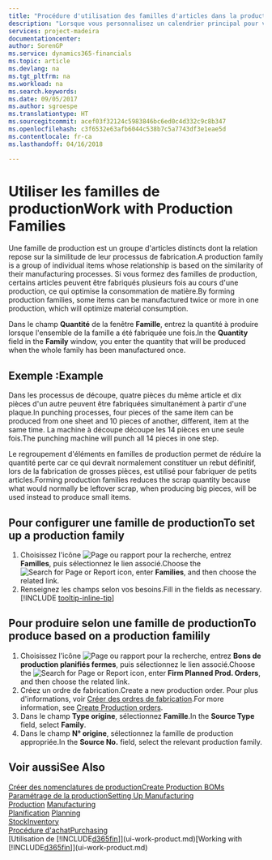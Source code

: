 ```yaml
---
title: "Procédure d'utilisation des familles d'articles dans la production | Microsoft Docs"
description: "Lorsque vous personnalisez un calendrier principal pour votre compagnie ou pour l'un de ses partenaires commerciaux, votre tâche consiste essentiellement à modifier l'état des jours ouvrés et chômés."
services: project-madeira
documentationcenter: 
author: SorenGP
ms.service: dynamics365-financials
ms.topic: article
ms.devlang: na
ms.tgt_pltfrm: na
ms.workload: na
ms.search.keywords: 
ms.date: 09/05/2017
ms.author: sgroespe
ms.translationtype: HT
ms.sourcegitcommit: acef03f32124c5983846bc6ed0c4d332c9c8b347
ms.openlocfilehash: c3f6532e63afb6044c538b7c5a7743df3e1eae5d
ms.contentlocale: fr-ca
ms.lasthandoff: 04/16/2018

---
```

# <a name="work-with-production-families"></a><span data-ttu-id="9b1b8-103">Utiliser les familles de production</span><span class="sxs-lookup"><span data-stu-id="9b1b8-103">Work with Production Families</span></span>
<span data-ttu-id="9b1b8-104">Une famille de production est un groupe d'articles distincts dont la relation repose sur la similitude de leur processus de fabrication.</span><span class="sxs-lookup"><span data-stu-id="9b1b8-104">A production family is a group of individual items whose relationship is based on the similarity of their manufacturing processes.</span></span> <span data-ttu-id="9b1b8-105">Si vous formez des familles de production, certains articles peuvent être fabriqués plusieurs fois au cours d'une production, ce qui optimise la consommation de matière.</span><span class="sxs-lookup"><span data-stu-id="9b1b8-105">By forming production families, some items can be manufactured twice or more in one production, which will optimize material consumption.</span></span>

<span data-ttu-id="9b1b8-106">Dans le champ **Quantité** de la fenêtre **Famille**, entrez la quantité à produire lorsque l'ensemble de la famille a été fabriquée une fois.</span><span class="sxs-lookup"><span data-stu-id="9b1b8-106">In the **Quantity** field in the **Family** window, you enter the quantity that will be produced when the whole family has been manufactured once.</span></span>

## <a name="example"></a><span data-ttu-id="9b1b8-107">Exemple :</span><span class="sxs-lookup"><span data-stu-id="9b1b8-107">Example</span></span>
<span data-ttu-id="9b1b8-108">Dans les processus de découpe, quatre pièces du même article et dix pièces d'un autre peuvent être fabriquées simultanément à partir d'une plaque.</span><span class="sxs-lookup"><span data-stu-id="9b1b8-108">In punching processes, four pieces of the same item can be produced from one sheet and 10 pieces of another, different, item at the same time.</span></span> <span data-ttu-id="9b1b8-109">La machine à découpe découpe les 14 pièces en une seule fois.</span><span class="sxs-lookup"><span data-stu-id="9b1b8-109">The punching machine will punch all 14 pieces in one step.</span></span>

<span data-ttu-id="9b1b8-110">Le regroupement d'éléments en familles de production permet de réduire la quantité perte car ce qui devrait normalement constituer un rebut définitif, lors de la fabrication de grosses pièces, est utilisé pour fabriquer de petits articles.</span><span class="sxs-lookup"><span data-stu-id="9b1b8-110">Forming production families reduces the scrap quantity because what would normally be leftover scrap, when producing big pieces, will be used instead to produce small items.</span></span>

## <a name="to-set-up-a-production-family"></a><span data-ttu-id="9b1b8-111">Pour configurer une famille de production</span><span class="sxs-lookup"><span data-stu-id="9b1b8-111">To set up a production family</span></span>
1. <span data-ttu-id="9b1b8-112">Choisissez l'icône ![Page ou rapport pour la recherche](media/ui-search/search_small.png "icône Page ou rapport pour la recherche"), entrez **Familles**, puis sélectionnez le lien associé.</span><span class="sxs-lookup"><span data-stu-id="9b1b8-112">Choose the ![Search for Page or Report](media/ui-search/search_small.png "Search for Page or Report icon") icon, enter **Families**, and then choose the related link.</span></span>
2. <span data-ttu-id="9b1b8-113">Renseignez les champs selon vos besoins.</span><span class="sxs-lookup"><span data-stu-id="9b1b8-113">Fill in the fields as necessary.</span></span> [!INCLUDE [tooltip-inline-tip](includes/tooltip-inline-tip_md.md)]

## <a name="to-produce-based-on-a-production-familily"></a><span data-ttu-id="9b1b8-114">Pour produire selon une famille de production</span><span class="sxs-lookup"><span data-stu-id="9b1b8-114">To produce based on a production familily</span></span>
1. <span data-ttu-id="9b1b8-115">Choisissez l'icône ![Page ou rapport pour la recherche](media/ui-search/search_small.png "icône Page ou rapport pour la recherche"), entrez **Bons de production planifiés fermes**, puis sélectionnez le lien associé.</span><span class="sxs-lookup"><span data-stu-id="9b1b8-115">Choose the ![Search for Page or Report](media/ui-search/search_small.png "Search for Page or Report icon") icon, enter **Firm Planned Prod. Orders**, and then choose the related link.</span></span>
2. <span data-ttu-id="9b1b8-116">Créez un ordre de fabrication.</span><span class="sxs-lookup"><span data-stu-id="9b1b8-116">Create a new production order.</span></span> <span data-ttu-id="9b1b8-117">Pour plus d'informations, voir [Créer des ordres de fabrication](production-how-to-create-production-orders.md).</span><span class="sxs-lookup"><span data-stu-id="9b1b8-117">For more information, see [Create Production orders](production-how-to-create-production-orders.md).</span></span>
3. <span data-ttu-id="9b1b8-118">Dans le champ **Type origine**, sélectionnez **Famille**.</span><span class="sxs-lookup"><span data-stu-id="9b1b8-118">In the **Source Type** field, select **Family**.</span></span>  
4. <span data-ttu-id="9b1b8-119">Dans le champ **N° origine**, sélectionnez la famille de production appropriée.</span><span class="sxs-lookup"><span data-stu-id="9b1b8-119">In the **Source No.** field, select the relevant production family.</span></span>

## <a name="see-also"></a><span data-ttu-id="9b1b8-120">Voir aussi</span><span class="sxs-lookup"><span data-stu-id="9b1b8-120">See Also</span></span>
[<span data-ttu-id="9b1b8-121">Créer des nomenclatures de production</span><span class="sxs-lookup"><span data-stu-id="9b1b8-121">Create Production BOMs</span></span>](production-how-to-create-production-boms.md)  
[<span data-ttu-id="9b1b8-122">Paramétrage de la production</span><span class="sxs-lookup"><span data-stu-id="9b1b8-122">Setting Up Manufacturing</span></span>](production-configure-production-processes.md)  
<span data-ttu-id="9b1b8-123">[Production](production-manage-manufacturing.md)  </span><span class="sxs-lookup"><span data-stu-id="9b1b8-123">[Manufacturing](production-manage-manufacturing.md)  </span></span>  
<span data-ttu-id="9b1b8-124">[Planification](production-planning.md) </span><span class="sxs-lookup"><span data-stu-id="9b1b8-124">[Planning](production-planning.md) </span></span>  
[<span data-ttu-id="9b1b8-125">Stock</span><span class="sxs-lookup"><span data-stu-id="9b1b8-125">Inventory</span></span>](inventory-manage-inventory.md)  
[<span data-ttu-id="9b1b8-126">Procédure d'achat</span><span class="sxs-lookup"><span data-stu-id="9b1b8-126">Purchasing</span></span>](purchasing-manage-purchasing.md)  
<span data-ttu-id="9b1b8-127">[Utilisation de [!INCLUDE[d365fin](includes/d365fin_md.md)]](ui-work-product.md)</span><span class="sxs-lookup"><span data-stu-id="9b1b8-127">[Working with [!INCLUDE[d365fin](includes/d365fin_md.md)]](ui-work-product.md)</span></span>

